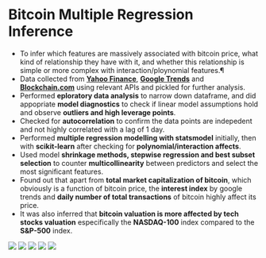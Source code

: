 # Bitcoin Multiple Regression Inference
-  To infer which features are massively associated with bitcoin price, what kind of relationship they have with it, and whether this relationship is simple or more complex with interaction/ploynomial features.¶
-  Data collected from [**Yahoo Finance**](https://uk.finance.yahoo.com/), [**Google Trends**](https://trends.google.com/trends) and [**Blockchain.com**](https://www.blockchain.com/) using relevant APIs and pickled for further analysis.
- Performed **eploratory data analysis** to narrow down dataframe, and did appopriate **model diagnostics** to check if linear model assumptions hold and observe **outliers and high leverage points**.
- Checked for **autocorrelation** to confirm the data points are indepedent and not highly correlated with a lag of 1 day.
- Performed **multiple regression modelling with statsmodel** initially, then with **scikit-learn** after checking for **polynomial/interaction affects**.
- Used model **shrinkage methods, stepwise regression and best subset selection** to counter **multicollinearity** between predictors and select the most significant features.
- Found out that apart from **total market capitalization of bitcoin**, which obviously is a function of bitcoin price, the **interest index** by google trends and **daily number of total transactions** of bitcoin highly affect its price.
- It was also inferred that **bitcoin valuation is more affected by tech stocks valuation** especifically the **NASDAQ-100** index compared to the **S&P-500** index.

![](https://github.com/harrisasadb/HARRIS-ASAD-PORTFOLIO/blob/gh-pages/images/correlation.png)
![](https://github.com/harrisasadb/HARRIS-ASAD-PORTFOLIO/blob/gh-pages/images/plot.png)
![](https://github.com/harrisasadb/HARRIS-ASAD-PORTFOLIO/blob/gh-pages/images/interest.png)
![](https://github.com/harrisasadb/HARRIS-ASAD-PORTFOLIO/blob/gh-pages/images/residual.jpg)
![](https://github.com/harrisasadb/HARRIS-ASAD-PORTFOLIO/blob/gh-pages/images/SUBSET.jpg)

